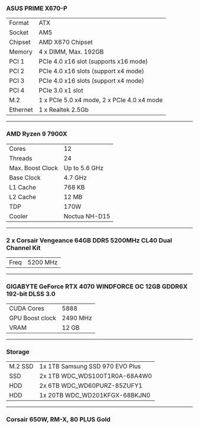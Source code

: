 ### ASUS PRIME X670-P

|          |                                            |
| -------- | ------------------------------------------ |
| Format   | ATX                                        |
| Socket   | AM5                                        |
| Chipset  | AMD X670 Chipset                           |
| Memory   | 4 x DIMM, Max. 192GB                       |
| PCI 1    | PCIe 4.0 x16 slot (supports x16 mode)      |
| PCI 2    | PCIe 4.0 x16 slots (support x4 mode)       |
| PCI 3    | PCIe 4.0 x16 slots (support x4 mode)       |
| PCI 4    | PCIe 3.0 x1 slot                           |
| M.2      | 1 x PCIe 5.0 x4 mode, 2 x PCIe 4.0 x4 mode |
| Ethernet | 1 x Realtek 2.5Gb                          |

---

### AMD Ryzen 9 7900X

|                  |               |
| ---------------- | ------------- |
| Cores            | 12            |
| Threads          | 24            |
| Max. Boost Clock | Up to 5.6 GHz |
| Base Clock       | 4.7 GHz       |
| L1 Cache         | 768 KB        |
| L2 Cache         | 12 MB         |
| TDP              | 170W          |
| Cooler           | Noctua NH-D15 |

---

### 2 x Corsair Vengeance 64GB DDR5 5200MHz CL40 Dual Channel Kit

|      |          |
| ---- | -------- |
| Freq | 5200 MHz |

---

### GIGABYTE GeForce RTX 4070 WINDFORCE OC 12GB GDDR6X 192-bit DLSS 3.0

|                 |          |
| --------------- | -------- |
| CUDA Cores      | 5888     |
| GPU Boost clock | 2490 MHz |
| VRAM            | 12 GB    |

---

### Storage

|         |                                 |
| ------- | ------------------------------- |
| M.2 SSD | 1x 1TB Samsung SSD 970 EVO Plus |
| SSD     | 2x 1TB WDC_WDS100T1R0A-68A4W0   |
| HDD     | 2x 6TB WDC_WD60PURZ-85ZUFY1     |
| HDD     | 1x 20TB WDC_WD201KFGX-68BKJN0   |

---

### Corsair 650W, RM-X, 80 PLUS Gold
